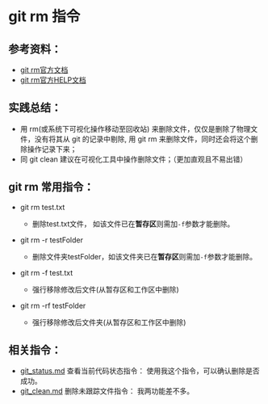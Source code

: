 # git rm 指令

## 参考资料：
* [git rm官方文档](https://git-scm.com/docs/git-rm)
* [git rm官方HELP文档](https://www.kernel.org/pub/software/scm/git/docs/git-rm.html)

## 实践总结：
* 用 rm(或系统下可视化操作移动至回收站) 来删除文件，仅仅是删除了物理文件，没有将其从 git 的记录中剔除, 用 git rm 来删除文件，同时还会将这个删除操作记录下来；
* 同 git clean 建议在可视化工具中操作删除文件；（更加直观且不易出错）

## git rm 常用指令：
* git rm test.txt
	* 删除test.txt文件， 如该文件已在**暂存区**则需加`-f`参数才能删除。

* git rm -r testFolder
	* 删除文件夹testFolder，如该文件夹已在**暂存区**则需加`-f`参数才能删除。

* git rm -f test.txt
    * 强行移除修改后文件(从暂存区和工作区中删除)

* git rm -rf testFolder
    * 强行移除修改后文件夹(从暂存区和工作区中删除)

## 相关指令：
* [git_status.md](https://github.com/wteam-xq/testGit/blob/master/learn_log/git_status.md)  查看当前代码状态指令： 使用我这个指令，可以确认删除是否成功。
* [git_clean.md](https://github.com/wteam-xq/testGit/blob/master/learn_log/git_clean.md)  删除未跟踪文件指令： 我两功能差不多。
